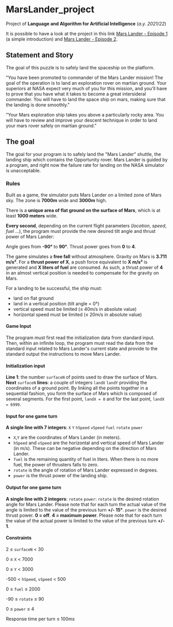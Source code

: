 # MarsLander_project
 Project of **Language and Algorithm for Artificial Intelligence** (_a.y. 2021/22_)

 It is possible to have a look at the project in this link [Mars Lander - Episode 1](https://www.codingame.com/training/easy/mars-lander-episode-1) (a simple introduction) and [Mars Lander - Episode 2](https://www.codingame.com/training/easy/mars-lander-episode-2).

## Statement and Story
  The goal of this puzzle is to safely land the spaceship on the platform. 

  "You have been promoted to commander of the Mars Lander mission! The goal of the operation is to land an exploration rover on martian ground. Your superiors at NASA expect very much of you for this mission, and you'll have to prove that you have what it takes to become a great intersideral commander. You will have to land the space ship on mars, making sure that the landing is done smoothly."

  "Your Mars exploration ship takes you above a particularly rocky area. You will have to review and improve your descent technique in order to land your mars rover safely on martian ground."

## The goal
  The goal for your program is to safely land the "Mars Lander" shuttle, the landing ship which contains the Opportunity rover. Mars Lander is guided by a program, and right now the failure rate for landing on the NASA simulator is unacceptable.

### Rules
   Built as a game, the simulator puts Mars Lander on a limited zone of Mars sky.
   The zone is **7000m** wide and **3000m** high. 

   There is a **unique area of flat ground on the surface of Mars**, which is at least **1000 meters** wide.

   **Every second**, depending on the current flight parameters (_location_, _speed_, _fuel_ ...), the program must provide the new desired tilt angle and thrust power of Mars Lander:

   Angle goes from **-90°** to **90°**. Thrust power goes from **0** to **4**.

   The game simulates a **free fall** without atmosphere. Gravity on Mars is **3.711 m/s²**. For a **thrust power of X**, a push force equivalent to **X m/s²** is generated and **X liters of fuel** are consumed. As such, a thrust power of **4** in an almost vertical position is needed to compensate for the gravity on Mars.

   For a landing to be successful, the ship must:
   * land on flat ground
   * land in a vertical position (tilt angle = 0°)
   * vertical speed must be limited (≤ 40m/s in absolute value)
   * horizontal speed must be limited (≤ 20m/s in absolute value)

#### Game Input
   The program must first read the initialization data from standard input. Then, within an infinite loop, the program must read the data from the standard input related to Mars Lander's current state and provide to the standard output the instructions to move Mars Lander.

#### Initialization input
   **Line 1**: the number `surfaceN` of points used to draw the surface of Mars.
   **Next** `surfaceN` **lines**: a couple of integers `landX` `landY` providing the coordinates of a ground point. By linking all the points together in a sequential fashion, you form the surface of Mars which is composed of several segments. For the first point, `landX = 0` and for the last point, `landX = 6999`.

#### Input for one game turn
   **A single line with 7 integers**: `X` `Y` `hSpeed` `vSpeed` `fuel` `rotate` `power`

   * `X`,`Y` are the coordinates of Mars Lander (in meters).
   * `hSpeed` and `vSpeed` are the horizontal and vertical speed of Mars Lander (in m/s). These can be negative depending on the direction of Mars Lander.
   * `fuel` is the remaining quantity of fuel in liters. When there is no more fuel, the power of thrusters falls to zero.
   * `rotate` is the angle of rotation of Mars Lander expressed in degrees.
   * `power` is the thrust power of the landing ship.

#### Output for one game turn
   **A single line with 2 integers**: `rotate` `power`:
   `rotate` is the desired rotation angle for Mars Lander. Please note that for each turn the actual value of the angle is limited to the value of the previous turn **+/- 15°**.
   `power` is the desired thrust power. **0 = off**. **4 = maximum power**. Please note that for each turn the value of the actual power is limited to the value of the previous turn **+/- 1**.

#### Constraints
   2 ≤ `surfaceN` < 30

   0 ≤ `X` < 7000

   0 ≤ `Y` < 3000

   -500 < `hSpeed`, `vSpeed` < 500

   0 ≤ `fuel` ≤ 2000

   -90 ≤ `rotate` ≤ 90

   0 ≤ `power` ≤ 4
   
   Response time per turn ≤ 100ms
